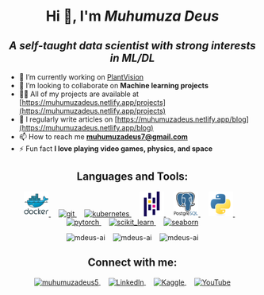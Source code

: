 <h1 align="center">Hi 👋, I'm <em>Muhumuza Deus</em></h1>
<h2 align="center"><em>A self-taught data scientist with strong interests in ML/DL</em></h2>

- 🔭 I’m currently working on [PlantVision](https://github.com/MDeus-ai/PlantVision)  
- 👯 I’m looking to collaborate on **Machine learning projects**  
- 👨‍💻 All of my projects are available at [https://muhumuzadeus.netlify.app/projects](https://muhumuzadeus.netlify.app/projects)  
- 📝 I regularly write articles on [https://muhumuzadeus.netlify.app/blog](https://muhumuzadeus.netlify.app/blog)  
- 📫 How to reach me **muhumuzadeus7@gmail.com**  
- ⚡ Fun fact **I love playing video games, physics, and space**  

<!-- “Languages and Tools” section first -->
<h2 align="center">Languages and Tools:</h2>
<p align="center">
  <a href="https://www.docker.com/" target="_blank" rel="noreferrer">
    <img src="https://raw.githubusercontent.com/devicons/devicon/master/icons/docker/docker-original-wordmark.svg" alt="docker" width="50" height="50"/>
  </a>&nbsp;&nbsp;&nbsp;
  <a href="https://git-scm.com/" target="_blank" rel="noreferrer">
    <img src="https://www.vectorlogo.zone/logos/git-scm/git-scm-icon.svg" alt="git" width="50" height="50"/>
  </a>&nbsp;&nbsp;&nbsp;
  <a href="https://kubernetes.io" target="_blank" rel="noreferrer">
    <img src="https://www.vectorlogo.zone/logos/kubernetes/kubernetes-icon.svg" alt="kubernetes" width="50" height="50"/>
  </a>&nbsp;&nbsp;&nbsp;
  <a href="https://pandas.pydata.org/" target="_blank" rel="noreferrer">
    <img src="https://raw.githubusercontent.com/devicons/devicon/2ae2a900d2f041da66e950e4d48052658d850630/icons/pandas/pandas-original.svg" alt="pandas" width="50" height="50"/>
  </a>&nbsp;&nbsp;&nbsp;
  <a href="https://www.postgresql.org" target="_blank" rel="noreferrer">
    <img src="https://raw.githubusercontent.com/devicons/devicon/master/icons/postgresql/postgresql-original-wordmark.svg" alt="postgresql" width="50" height="50"/>
  </a>&nbsp;&nbsp;&nbsp;
  <a href="https://www.python.org" rel="noreferrer">
    <img src="https://raw.githubusercontent.com/devicons/devicon/master/icons/python/python-original.svg" alt="python" width="50" height="50"/>
  </a>&nbsp;&nbsp;&nbsp;
  <a href="https://pytorch.org/" rel="noreferrer">
    <img src="https://www.vectorlogo.zone/logos/pytorch/pytorch-icon.svg" alt="pytorch" width="50" height="50"/>
  </a>&nbsp;&nbsp;&nbsp;
  <a href="https://scikit-learn.org/" rel="noreferrer">
    <img src="https://upload.wikimedia.org/wikipedia/commons/0/05/Scikit_learn_logo_small.svg" alt="scikit_learn" width="50" height="50"/>
  </a>&nbsp;&nbsp;&nbsp;
  <a href="https://seaborn.pydata.org/" rel="noreferrer">
    <img src="https://seaborn.pydata.org/_images/logo-mark-lightbg.svg" alt="seaborn" width="50" height="50"/>
  </a>
</p>

<!-- All three GitHub-stats images in one centered row -->
<p align="center">
  <img src="https://github-readme-stats.vercel.app/api/top-langs?username=mdeus-ai&show_icons=true&locale=en&layout=compact" alt="mdeus-ai" width="320" />&nbsp;&nbsp;&nbsp;
  <img src="https://github-readme-stats.vercel.app/api?username=mdeus-ai&show_icons=true&locale=en" alt="mdeus-ai" width="320" />&nbsp;&nbsp;&nbsp;
  <img src="https://github-readme-streak-stats.herokuapp.com/?user=mdeus-ai&" alt="mdeus-ai" width="320" />
</p>

<!-- “Connect with me” section last -->
<h2 align="center">Connect with me:</h2>
<p align="center">
  <a href="https://twitter.com/muhumuzadeus5" target="_blank">
    <img align="center" src="https://raw.githubusercontent.com/rahuldkjain/github-profile-readme-generator/master/src/images/icons/Social/twitter.svg" alt="muhumuzadeus5" width="50" height="50" />
  </a>&nbsp;&nbsp;&nbsp;
  <a href="https://linkedin.com/in/https://www.linkedin.com/in/muhumuza-deus-mugenyi-81a4a7268/" target="_blank">
    <img align="center" src="https://raw.githubusercontent.com/rahuldkjain/github-profile-readme-generator/master/src/images/icons/Social/linked-in-alt.svg" alt="LinkedIn" width="50" height="50" />
  </a>&nbsp;&nbsp;&nbsp;
  <a href="https://kaggle.com/https://www.kaggle.com/muhumuzadeusai" target="_blank">
    <img align="center" src="https://raw.githubusercontent.com/rahuldkjain/github-profile-readme-generator/master/src/images/icons/Social/kaggle.svg" alt="Kaggle" width="50" height="50" />
  </a>&nbsp;&nbsp;&nbsp;
  <a href="https://www.youtube.com/c/https://www.youtube.com/@deusml" target="_blank">
    <img align="center" src="https://raw.githubusercontent.com/rahuldkjain/github-profile-readme-generator/master/src/images/icons/Social/youtube.svg" alt="YouTube" width="50" height="50" />
  </a>
</p>
